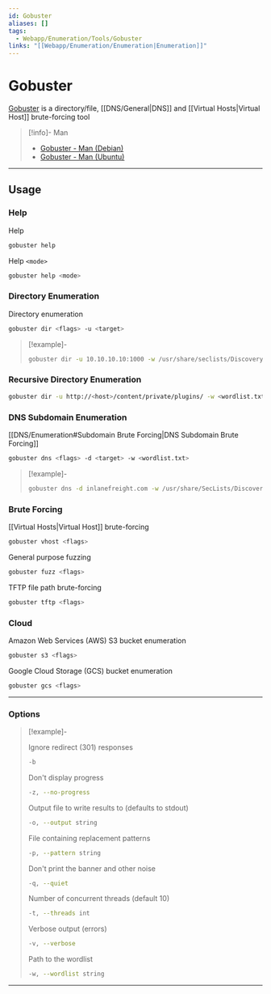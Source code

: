 ```yaml
---
id: Gobuster
aliases: []
tags:
  - Webapp/Enumeration/Tools/Gobuster
links: "[[Webapp/Enumeration/Enumeration|Enumeration]]"
---
```


# Gobuster

[Gobuster](https://github.com/OJ/gobuster)
is a directory/file, [[DNS/General|DNS]] and [[Virtual Hosts|Virtual Host]]
brute-forcing tool

> [!info]- Man
>
> - [Gobuster - Man (Debian)](https://manpages.debian.org/testing/gobuster/gobuster.1.en.html)
> - [Gobuster - Man (Ubuntu)](https://manpages.ubuntu.com/manpages/focal/man1/gobuster.1.html)

___

## Usage

<!-- Examples {{{-->
### Help

Help

```sh
gobuster help
```

Help `<mode>`

```sh
gobuster help <mode>
```

### Directory Enumeration

Directory enumeration

```sh
gobuster dir <flags> -u <target>
```

> [!example]-
>
> ```sh
> gobuster dir -u 10.10.10.10:1000 -w /usr/share/seclists/Discovery/Web-Content/common.txt
> ```

### Recursive Directory Enumeration

```sh
gobuster dir -u http://<host>/content/private/plugins/ -w <wordlist.txt>
```

### DNS Subdomain Enumeration

[[DNS/Enumeration#Subdomain Brute Forcing|DNS Subdomain Brute Forcing]]

```sh
gobuster dns <flags> -d <target> -w <wordlist.txt>
```

> [!example]-
>
> ```sh
> gobuster dns -d inlanefreight.com -w /usr/share/SecLists/Discovery/DNS/namelist.txt
> ```

### Brute Forcing

[[Virtual Hosts|Virtual Host]] brute-forcing

```sh
gobuster vhost <flags>
```

General purpose fuzzing

```sh
gobuster fuzz <flags>
```

TFTP file path brute-forcing

```sh
gobuster tftp <flags>
```

### Cloud

Amazon Web Services (AWS) S3 bucket enumeration

```sh
gobuster s3 <flags>
```

Google Cloud Storage (GCS) bucket enumeration

```sh
gobuster gcs <flags>
```
___
<!-- }}} -->

<!-- Options {{{-->
### Options

> [!example]-
>
> Ignore redirect (301) responses
>
> ```sh
> -b
> ```
>
> Don't display progress
>
> ```sh
> -z, --no-progress
> ```
>
> Output file to write results to (defaults to stdout)
>
> ```sh
> -o, --output string
> ```
>
> File containing replacement patterns
>
> ```sh
> -p, --pattern string
> ```
>
> Don't print the banner and other noise
>
> ```sh
> -q, --quiet
> ```
>
> Number of concurrent threads (default 10)
>
> ```sh
> -t, --threads int
> ```
>
> Verbose output (errors)
>
> ```sh
> -v, --verbose
> ```
>
> Path to the wordlist
>
> ```sh
> -w, --wordlist string
> ```

___
<!-- }}} -->
